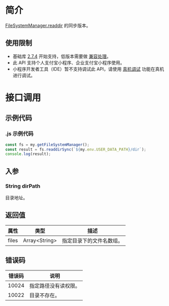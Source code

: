 # 简介

[FileSystemManager.readdir](https://opendocs.alipay.com/mini/api/0226oi) 的同步版本。

## 使用限制

- 基础库 [2.7.4](https://opendocs.alipay.com/mini/framework/lib-upgrade-v2) 开始支持，低版本需要做 [兼容处理](https://docs.alipay.com/mini/framework/compatibility)。
- 此 API 支持个人支付宝小程序、企业支付宝小程序使用。
- 小程序开发者工具（IDE）暂不支持调试此 API，请使用 [真机调试](https://opendocs.alipay.com/mini/ide/remote-debug) 功能在真机进行调试。

# 接口调用

## 示例代码

### .js 示例代码

```javascript
const fs = my.getFileSystemManager();
const result = fs.readdirSync(`${my.env.USER_DATA_PATH}/dir`);
console.log(result);
```

## 入参

### String dirPath

目录地址。

## 返回值

| **属性** | **类型**        | **描述**                 |
| -------- | --------------- | ------------------------ |
| files    | Array\<String\> | 指定目录下的文件名数组。 |

## 错误码

| **错误码** | **说明**             |
| ---------- | -------------------- |
| 10024      | 指定路径没有读权限。 |
| 10022      | 目录不存在。         |
